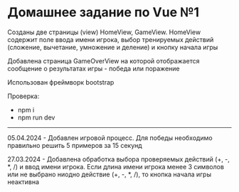 <h1>Домашнее задание по Vue №1</h1>
<p>Созданы две страницы (view) HomeView, GameView. HomeView содержит поле ввода имени игрока, выбор тренируемых действий (сложение, вычетание, умножение и деление) и кнопку начала игры</p>
<p>Добавлена страница GameOverView на которой отображается сообщение о результатах игры - победа или поражение</p>
<p>Использован фреймворк bootstrap</p>
<p>Проверка:<ul><li>npm i</li>
<li>npm run dev</li></ul></p>
<hr>
<p>05.04.2024 - Добавлен игровой процесс. Для победы необходимо правильно решить 5 примеров за 15 секунд</p>
<p>27.03.2024 - Добавлена обработка выбора проверяемых действий (+, -, *, /) и ввод имени игрока. Если длина имени игрока менее 3 символов или не выбрано ниодно действие (+, -, *, /), то кнопка начала игры неактивна</p>
